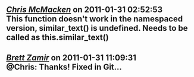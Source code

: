 *[Chris McMacken]()* on 2011-01-31 02:52:53  
This function doesn't work in the namespaced version, similar_text() is undefined. Needs to be called as this.similar_text()
---------------------------------------
*[Brett Zamir](http://brett-zamir.me)* on 2011-01-31 11:09:31  
@Chris: Thanks! Fixed in Git...
---------------------------------------

